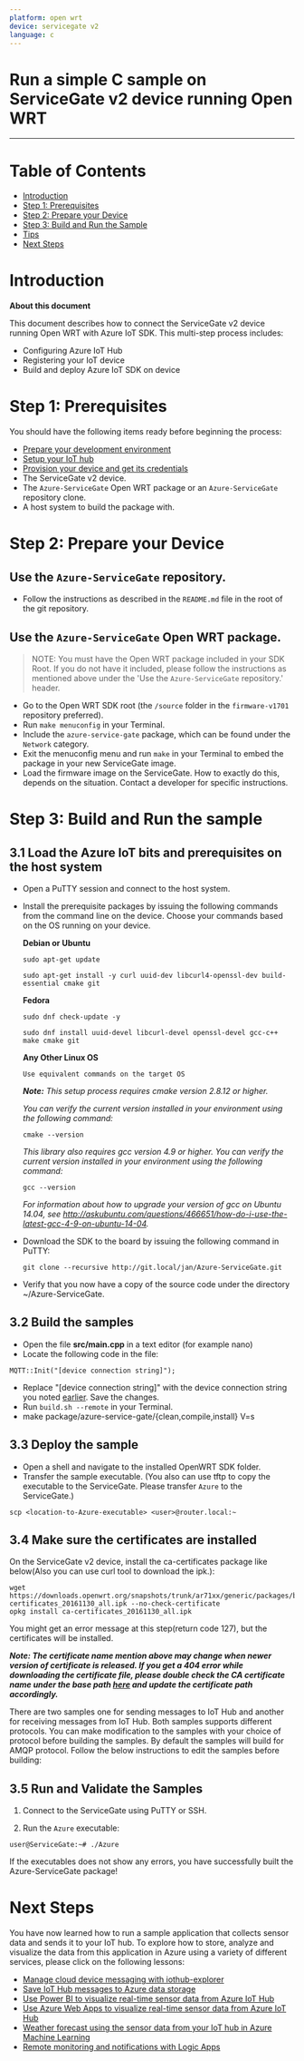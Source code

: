```yaml
---
platform: open wrt
device: servicegate v2
language: c
---
```


Run a simple C sample on ServiceGate v2 device running Open WRT
===
---

# Table of Contents

-   [Introduction](#Introduction)
-   [Step 1: Prerequisites](#Prerequisites)
-   [Step 2: Prepare your Device](#PrepareDevice)
-   [Step 3: Build and Run the Sample](#Build)
-   [Tips](#tips)
-   [Next Steps](#NextSteps)

<a name="Introduction"></a>
# Introduction

**About this document**

This document describes how to connect the ServiceGate v2 device running Open WRT with Azure IoT SDK. This multi-step process includes:
-   Configuring Azure IoT Hub
-   Registering your IoT device
-   Build and deploy Azure IoT SDK on device

<a name="Prerequisites"></a>
# Step 1: Prerequisites

You should have the following items ready before beginning the process:

-   [Prepare your development environment][setup-devbox-linux]
-   [Setup your IoT hub][lnk-setup-iot-hub]
-   [Provision your device and get its credentials][lnk-manage-iot-hub]
-   The ServiceGate v2 device.
-   The `Azure-ServiceGate` Open WRT package or an `Azure-ServiceGate` repository clone.
-   A host system to build the package with.

<a name="PrepareDevice"></a>
# Step 2: Prepare your Device

## Use the `Azure-ServiceGate` repository.

-   Follow the instructions as described in the `README.md` file in the root of the git repository.

## Use the `Azure-ServiceGate` Open WRT package.

>   NOTE: You must have the Open WRT package included in your SDK Root. If you do not have it included, please follow the instructions as mentioned above under the 'Use the `Azure-ServiceGate` repository.' header.

-   Go to the Open WRT SDK root (the `/source` folder in the `firmware-v1701` repository preferred).
-   Run `make menuconfig` in your Terminal.
-   Include the `azure-service-gate` package, which can be found under the `Network` category.
-   Exit the menuconfig menu and run `make` in your Terminal to embed the package in your new ServiceGate image.
-   Load the firmware image on the ServiceGate. How to exactly do this, depends on the situation. Contact a developer for specific instructions.

<a name="Build"></a>
# Step 3: Build and Run the sample

## 3.1 Load the Azure IoT bits and prerequisites on the host system

-   Open a PuTTY session and connect to the host system.

-   Install the prerequisite packages by issuing the following commands from the command line on the device. Choose your commands based on the OS running on your device.

    **Debian or Ubuntu**

        sudo apt-get update

        sudo apt-get install -y curl uuid-dev libcurl4-openssl-dev build-essential cmake git

    **Fedora**

        sudo dnf check-update -y

        sudo dnf install uuid-devel libcurl-devel openssl-devel gcc-c++ make cmake git

    **Any Other Linux OS**

        Use equivalent commands on the target OS

    ***Note:*** *This setup process requires cmake version 2.8.12 or higher.* 
    
    *You can verify the current version installed in your environment using the  following command:*

        cmake --version

    *This library also requires gcc version 4.9 or higher. You can verify the current version installed in your environment using the following command:*
    
        gcc --version 

    *For information about how to upgrade your version of gcc on Ubuntu 14.04, see <http://askubuntu.com/questions/466651/how-do-i-use-the-latest-gcc-4-9-on-ubuntu-14-04>.*
    
-   Download the SDK to the board by issuing the following command in PuTTY:

        git clone --recursive http://git.local/jan/Azure-ServiceGate.git

-   Verify that you now have a copy of the source code under the
    directory ~/Azure-ServiceGate.

<a name="Step-3-2-Build"></a>
## 3.2 Build the samples

-   Open the file **src/main.cpp** in a text editor (for example nano)
-   Locate the following code in the file:

```
MQTT::Init("[device connection string]");
```

-   Replace "[device connection string]" with the device connection string you noted [earlier](#beforebegin). Save the changes.
-   Run ```build.sh --remote``` in your Terminal.
-   make package/azure-service-gate/{clean,compile,install} V=s

<a name="deploy"></a>
## 3.3 Deploy the sample

-   Open a shell and navigate to the installed OpenWRT SDK folder.
-   Transfer the sample executable. (You also can use tftp to copy the executable to the ServiceGate. Please transfer `Azure` to the ServiceGate.)


```
scp <location-to-Azure-executable> <user>@router.local:~
```


## 3.4 Make sure the certificates are installed

On the ServiceGate v2 device, install the ca-certificates package like below(Also you can use curl tool to download the ipk.):

    wget https://downloads.openwrt.org/snapshots/trunk/ar71xx/generic/packages/base/ca-certificates_20161130_all.ipk --no-check-certificate
    opkg install ca-certificates_20161130_all.ipk

You might get an error message at this step(return code 127), but the certificates will be installed.

***Note: The certificate name mention above may change when newer version of certificate is released. If you get a 404 error while downloading the certificate file, please double check the CA certificate name under the base path [here](https://downloads.openwrt.org/snapshots/trunk/ar71xx/generic/packages/base) and update the certificate path accordingly.***

There are two samples one for sending messages to IoT Hub and another for receiving messages from IoT Hub. Both samples supports different protocols. You can make modification to the samples with your choice of protocol before building the samples. By default the samples will build for AMQP protocol.  Follow the below instructions to edit the samples before building: 

<a name="Step-3-5-Run"></a>
## 3.5 Run and Validate the Samples

1. Connect to the ServiceGate using PuTTY or SSH.

2. Run the `Azure` executable:

```
user@ServiceGate:~# ./Azure
```

If the executables does not show any errors, you have successfully built the Azure-ServiceGate package!

<a name="NextSteps"></a>
# Next Steps

You have now learned how to run a sample application that collects sensor data and sends it to your IoT hub. To explore how to store, analyze and visualize the data from this application in Azure using a variety of different services, please click on the following lessons:

-   [Manage cloud device messaging with iothub-explorer]
-   [Save IoT Hub messages to Azure data storage]
-   [Use Power BI to visualize real-time sensor data from Azure IoT Hub]
-   [Use Azure Web Apps to visualize real-time sensor data from Azure IoT Hub]
-   [Weather forecast using the sensor data from your IoT hub in Azure Machine Learning]
-   [Remote monitoring and notifications with Logic Apps]   

[Manage cloud device messaging with iothub-explorer]: https://docs.microsoft.com/en-us/azure/iot-hub/iot-hub-explorer-cloud-device-messaging
[Save IoT Hub messages to Azure data storage]: https://docs.microsoft.com/en-us/azure/iot-hub/iot-hub-store-data-in-azure-table-storage
[Use Power BI to visualize real-time sensor data from Azure IoT Hub]: https://docs.microsoft.com/en-us/azure/iot-hub/iot-hub-live-data-visualization-in-power-bi
[Use Azure Web Apps to visualize real-time sensor data from Azure IoT Hub]: https://docs.microsoft.com/en-us/azure/iot-hub/iot-hub-live-data-visualization-in-web-apps
[Weather forecast using the sensor data from your IoT hub in Azure Machine Learning]: https://docs.microsoft.com/en-us/azure/iot-hub/iot-hub-weather-forecast-machine-learning
[Remote monitoring and notifications with Logic Apps]: https://docs.microsoft.com/en-us/azure/iot-hub/iot-hub-monitoring-notifications-with-azure-logic-apps
[setup-devbox-linux]: https://github.com/Azure/azure-iot-sdk-c/blob/master/doc/devbox_setup.md
[lnk-setup-iot-hub]: ../setup_iothub.md
[lnk-manage-iot-hub]: ../manage_iot_hub.md

